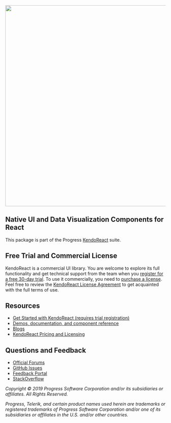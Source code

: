 <a href="https://www.telerik.com/kendo-react-ui/?utm_medium=referral&utm_source=npm&utm_campaign=kendo-ui-react-trial-npm-animation&utm_content=banner" target="_blank">
<img width="631" src="https://www.telerik.com/kendo-react-ui/npm-banner.svg">
</a>

## Native UI and Data Visualization Components for React

This package is part of the Progress [KendoReact](https://www.telerik.com/kendo-react-ui/?utm_medium=referral&utm_source=npm&utm_campaign=kendo-ui-react-trial-npm-native) suite.

## Free Trial and Commercial License

KendoReact is a commercial UI library. You are welcome to explore its full functionality and get technical support from the team when you [register for a free 30-day trial](https://www.telerik.com/download-login-v2-kendo-react-ui?utm_medium=referral&utm_source=npm&utm_campaign=kendo-ui-react-trial-npm-native). To use it commercially, you need to [purchase a license](https://www.telerik.com/kendo-react-ui/pricing/?utm_medium=referral&utm_source=npm&utm_campaign=kendo-ui-react-trial-npm-native). Feel free to review the [KendoReact License Agreement](https://www.telerik.com/purchase/license-agreement/progress-kendoreact?utm_medium=referral&utm_source=npm&utm_campaign=kendo-ui-react-trial-npm-native) to get acquainted with the full terms of use.

## Resources

* [Get Started with KendoReact (requires trial registration)](https://www.telerik.com/download-login-v2-kendo-react-ui?utm_medium=referral&utm_source=npm&utm_campaign=kendo-ui-react-trial-npm-native)
* [Demos, documentation, and component reference](https://www.telerik.com/kendo-react-ui/components/?utm_medium=referral&utm_source=npm&utm_campaign=kendo-ui-react-trial-npm-native)
* [Blogs](https://www.telerik.com/blogs/tag/kendoreact/?utm_medium=referral&utm_source=npm&utm_campaign=kendo-ui-react-trial-npm-native)
* [KendoReact Pricing and Licensing](https://www.telerik.com/kendo-react-ui/pricing/?utm_medium=referral&utm_source=npm&utm_campaign=kendo-ui-react-trial-npm-native)

## Questions and Feedback

- [Official Forums](https://www.telerik.com/forums/kendo-ui-react)
- [GitHub Issues](https://github.com/telerik/kendo-react/issues)
- [Feedback Portal](https://feedback.telerik.com/kendo-react-ui?utm_medium=referral&utm_source=npm&utm_campaign=kendo-ui-react-trial-npm-native)
- [StackOverflow](https://stackoverflow.com/questions/tagged/kendo-ui-react)

*Copyright © 2019 Progress Software Corporation and/or its subsidiaries or affiliates. All Rights Reserved.*

*Progress, Telerik, and certain product names used herein are trademarks or registered trademarks of Progress Software Corporation and/or one of its subsidiaries or affiliates in the U.S. and/or other countries.*
